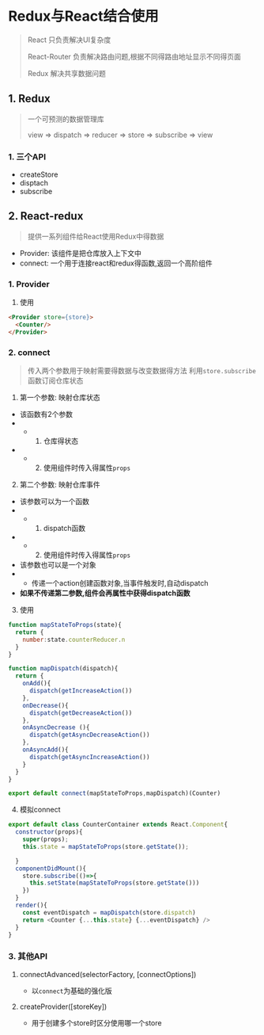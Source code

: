 # Redux与React结合使用

> React 只负责解决UI复杂度
>
> React-Router 负责解决路由问题,根据不同得路由地址显示不同得页面
>
> Redux 解决共享数据问题

## 1. Redux

> 一个可预测的数据管理库
>
> view => dispatch => reducer => store => subscribe => view

### 1. 三个API

- createStore
- disptach
- subscribe



## 2. React-redux

> 提供一系列组件给React使用Redux中得数据

- Provider: 该组件是把仓库放入上下文中
- connect: 一个用于连接react和redux得函数,返回一个高阶组件

### 1. Provider

1. 使用

```html
<Provider store={store}>
  <Counter/>
</Provider>
```

### 2. connect

> 传入两个参数用于映射需要得数据与改变数据得方法
> 利用`store.subscribe`函数订阅仓库状态

1. 第一个参数: 映射仓库状态

- 该函数有2个参数
- - 1. 仓库得状态
- - 2. 使用组件时传入得属性`props`

2. 第二个参数: 映射仓库事件

- 该参数可以为一个函数
- - 1. dispatch函数
- - 2. 使用组件时传入得属性`props`
- 该参数也可以是一个对象
- - 传递一个action创建函数对象,当事件触发时,自动dispatch
- **如果不传递第二参数,组件会再属性中获得dispatch函数**

3. 使用

```js
function mapStateToProps(state){
  return {
    number:state.counterReducer.n
  }
}

function mapDispatch(dispatch){
  return {
    onAdd(){
      dispatch(getIncreaseAction())
    },
    onDecrease(){
      dispatch(getDecreaseAction())
    },
    onAsyncDecrease (){
      dispatch(getAsyncDecreaseAction())
    },
    onAsyncAdd(){
      dispatch(getAsyncIncreaseAction())
    }
  }
}

export default connect(mapStateToProps,mapDispatch)(Counter)
```

4. 模拟connect

```js
export default class CounterContainer extends React.Component{
  constructor(props){
    super(props);
    this.state = mapStateToProps(store.getState());

  }
  componentDidMount(){
    store.subscribe(()=>{
      this.setState(mapStateToProps(store.getState()))
    })
  }
  render(){
    const eventDispatch = mapDispatch(store.dispatch)
    return <Counter {...this.state} {...eventDispatch} />
  }
}
```

###  3. 其他API 

1. connectAdvanced(selectorFactory, [connectOptions])
   - 以`connect`为基础的强化版

2. createProvider([storeKey])
   - 用于创建多个store时区分使用哪一个store
